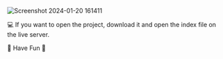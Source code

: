 

![Screenshot 2024-01-20 161411](https://github.com/MikeYoulend/Stopwatch/assets/131193353/0995218d-b06f-436e-adc4-7bd8775f2fc5)


💻 If you want to open the project, download it and open the index file on the live server.

🍃 Have Fun 🍂
